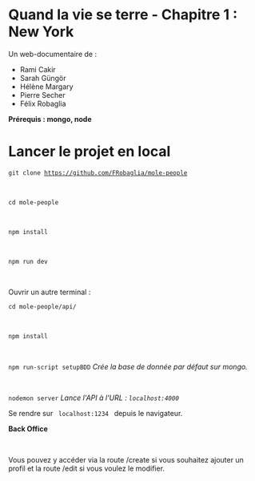 # Quand la vie se terre - Chapitre 1 : New York

Un web-documentaire de :

<ul>
  <li> Rami Cakir </li>
  <li> Sarah Güngör </li>
  <li> Hélène Margary </li>
  <li> Pierre Secher </li>
  <li> Félix Robaglia </li>
</ul>

<strong> Prérequis : mongo, node </strong>

# Lancer le projet en local

<code>git clone https://github.com/FRobaglia/mole-people</code>

<br>

<code>cd mole-people</code>
  
<br>
  
<code>npm install</code>

<br>

<code>npm run dev</code>

<br>

Ouvrir un autre terminal : 

<code>cd mole-people/api/</code>

<br>

<code>npm install</code> 

<br>

<code>npm run-script setupBDD</code> <em> Crée la base de donnée par défaut sur mongo. </em>

<br>

<code>nodemon server</code> <em> Lance l'API à l'URL : <code>localhost:4000</code> </em>

Se rendre sur <code> localhost:1234 </code> depuis le navigateur.

<strong>Back Office</strong>

<br>

Vous pouvez y accéder via la route /create si vous souhaitez ajouter un profil et la route /edit si vous voulez le modifier.

